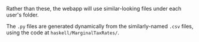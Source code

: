 Rather than these, the webapp will use similar-looking files under each user's folder.

The `.py` files are generated dynamically from the similarly-named `.csv` files,
using the code at `haskell/MarginalTaxRates/`.
